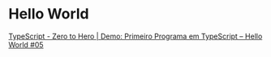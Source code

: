 # Hello World
  
[TypeScript - Zero to Hero | Demo: Primeiro Programa em TypeScript – Hello World #05](https://www.youtube.com/watch?v=iTCRgdEyq0k&list=PLb2HQ45KP0Wsk-p_0c6ImqBAEFEY-LU9H&index=5)